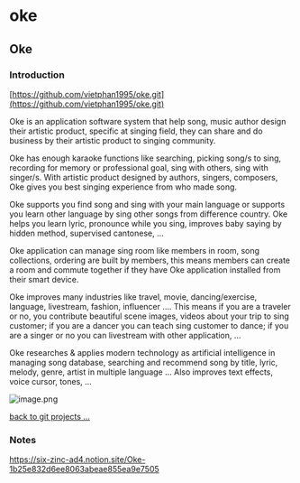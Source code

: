 # oke

## Oke

### Introduction

[https://github.com/vietphan1995/oke.git](https://github.com/vietphan1995/oke.git)

Oke is an application software system that help song, music author design their artistic product, specific at singing field, they can share and do business by their artistic product to singing community.

Oke has enough karaoke functions like searching, picking song/s to sing, recording for memory or professional goal, sing with others, sing with singer/s. With artistic product designed by authors, singers, composers, Oke gives you best singing experience from who made song.

Oke supports you find song and sing with your main language or supports you learn other language by sing other songs from difference country. Oke helps you learn lyric, pronounce while you sing, improves baby saying by hidden method, supervised cantonese, …

Oke application can manage sing room like members in room, song collections, ordering are built by members, this means members can create a room and commute together if they have Oke application installed from their smart device.

Oke improves many industries like travel, movie, dancing/exercise, language, livestream, fashion, influencer …. This means if you are a traveler or no, you contribute beautiful scene images, videos about your trip to sing customer; if you are a dancer you can teach sing customer to dance; if you are a singer or no you can livestream with other application, …

Oke researches & applies modern technology as artificial intelligence in managing song database, searching and recommend song by title, lyric, melody, genre, artist in multiple language … Also improves text effects, voice cursor, tones, …

![image.png](image.png)

[back to git projects …](https://github.com/vietphan1995/projects)

### Notes
https://six-zinc-ad4.notion.site/Oke-1b25e832d6ee8063abeae855ea9e7505
